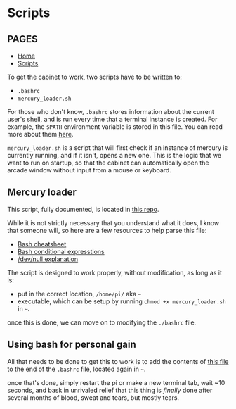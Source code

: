 # Scripts

## PAGES
* [Home](/README.md)
* [Scripts](#)

To get the cabinet to work, two scripts have to be written to:
* `.bashrc`
* `mercury_loader.sh`

For those who don't know, `.bashrc` stores information about the current user's shell, and is run every time that a terminal instance is created. For example, the `$PATH` environment variable is stored in this file. You can read more about them [here](https://www.digitalocean.com/community/tutorials/bashrc-file-in-linux).

`mercury_loader.sh` is a script that will first check if an instance of mercury is currently running, and if it isn't, opens a new one. This is the logic that we want to run on startup, so that the cabinet can automatically open the arcade window without input from a mouse or keyboard. 

## Mercury loader

This script, fully documented, is located in [this repo](mercury_loader.sh). 

While it is not strictly necessary that you understand what it does, I know that someone will, so here are a few resources to help parse this file:
* [Bash cheatsheet](https://devhints.io/bash)
* [Bash conditional expresstions](https://www.gnu.org/software/bash/manual/bash.html#Bash-Conditional-Expressions)
* [/dev/null explanation](https://www.digitalocean.com/community/tutorials/dev-null-in-linux)

The script is designed to work properly, without modification, as long as it is:
* put in the correct location, `/home/pi/` aka `~`
* executable, which can be setup by running `chmod +x mercury_loader.sh` in `~`.

once this is done, we can move on to modifying the `./bashrc` file. 

## Using bash for personal gain

All that needs to be done to get this to work is to add the contents of [this file](bashrc_snippet.sh) to the end of the `.bashrc` file, located again in `~`. 

once that's done, simply restart the pi or make a new terminal tab, wait ~10 seconds, and bask in unrivaled relief that this thing is *finally* done after several months of blood, sweat and tears, but mostly tears.

